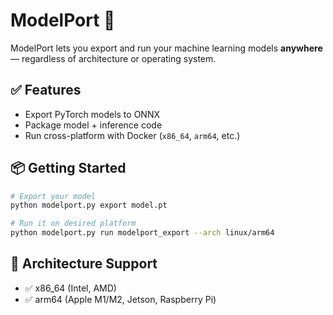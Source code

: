 # ModelPort 🧳
ModelPort lets you export and run your machine learning models **anywhere** — regardless of architecture or operating system.

## ✅ Features
- Export PyTorch models to ONNX
- Package model + inference code
- Run cross-platform with Docker (`x86_64`, `arm64`, etc.)

## 📦 Getting Started

```bash
# Export your model
python modelport.py export model.pt

# Run it on desired platform
python modelport.py run modelport_export --arch linux/arm64
```

## 🔧 Architecture Support
- ✅ x86_64 (Intel, AMD)
- ✅ arm64 (Apple M1/M2, Jetson, Raspberry Pi) 